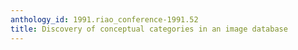 ```yaml
---
anthology_id: 1991.riao_conference-1991.52
title: Discovery of conceptual categories in an image database
---
```


